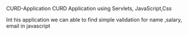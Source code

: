 CURD-Application
CURD Application using Servlets, JavaScript,Css

Int his application we can able to find simple validation for  name ,salary, email in javascript


